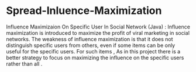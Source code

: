 # Spread-Inluence-Maximization
Influence Maximizaion On  Specific User In Social Network (Java) :  Influence maximization is introduced to maximize the profit of viral marketing in social networks. The weakness of influence maximization is that it does not distinguish specific users from others, even if some items can be only useful for the specific users. For such items , As in this project there is a better strategy to focus on maximizing the influence on the specific users rather than all .  
